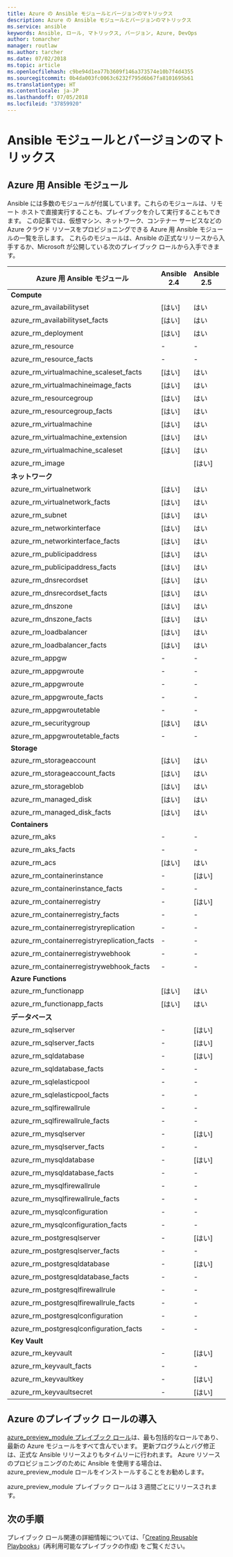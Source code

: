 ```yaml
---
title: Azure の Ansible モジュールとバージョンのマトリックス
description: Azure の Ansible モジュールとバージョンのマトリックス
ms.service: ansible
keywords: Ansible, ロール, マトリックス, バージョン, Azure, DevOps
author: tomarcher
manager: routlaw
ms.author: tarcher
ms.date: 07/02/2018
ms.topic: article
ms.openlocfilehash: c9be94d1ea77b3609f146a373574e10b7f4d4355
ms.sourcegitcommit: 0b4da003fc0063c6232f795d6b67fa8101695b61
ms.translationtype: HT
ms.contentlocale: ja-JP
ms.lasthandoff: 07/05/2018
ms.locfileid: "37859920"
---
```

# <a name="ansible-module-and-version-matrix"></a>Ansible モジュールとバージョンのマトリックス

## <a name="ansible-modules-for-azure"></a>Azure 用 Ansible モジュール
Ansible には多数のモジュールが付属しています。これらのモジュールは、リモート ホストで直接実行することも、プレイブックを介して実行することもできます。
この記事では、仮想マシン、ネットワーク、コンテナー サービスなどの Azure クラウド リソースをプロビジョニングできる Azure 用 Ansible モジュールの一覧を示します。 これらのモジュールは、Ansible の正式なリリースから入手するか、Microsoft が公開している次のプレイブック ロールから入手できます。

| Azure 用 Ansible モジュール                   |  Ansible 2.4 |  Ansible 2.5 |  Ansible 2.6 |  プレイブック ロール [azure_preview_module](#introduction-to-azurepreviewmodule) | 
|---------------------------------------------|--------------|--------------|-----------------------------|-------------------------------------| 
| **Compute**                    |           |                          |                          |                                  | 
| azure_rm_availabilityset                    | [はい]          | はい                         | はい          | [はい]                                 | 
| azure_rm_availabilityset_facts              | [はい]          | はい                         | はい          | [はい]                                 | 
| azure_rm_deployment                         | [はい]          | はい                         | はい          | [はい]                                 | 
| azure_rm_resource                           | -            | -                           | [はい]          | [はい]                                 | 
| azure_rm_resource_facts                     | -            | -                           | [はい]          | [はい]                                 | 
| azure_rm_virtualmachine_scaleset_facts      | [はい]          | はい                         | はい          | [はい]                                 | 
| azure_rm_virtualmachineimage_facts          | [はい]          | はい                         | はい          | [はい]                                 | 
| azure_rm_resourcegroup                      | [はい]          | はい                         | はい          | [はい]                                 | 
| azure_rm_resourcegroup_facts                | [はい]          | はい                         | はい          | [はい]                                 | 
| azure_rm_virtualmachine                     | [はい]          | はい                         | はい          | [はい]                                 | 
| azure_rm_virtualmachine_extension           | [はい]          | はい                         | はい          | [はい]                                 | 
| azure_rm_virtualmachine_scaleset            | [はい]          | はい                         | はい          | [はい]                                 | 
| azure_rm_image                              |              | [はい]                         | はい          | [はい]                                 | 
| **ネットワーク**                    |           |                          |                          |                                  | 
| azure_rm_virtualnetwork                     | [はい]          | はい                         | はい          | [はい]                                 | 
| azure_rm_virtualnetwork_facts               | [はい]          | はい                         | はい          | [はい]                                 | 
| azure_rm_subnet                             | [はい]          | はい                         | はい          | [はい]                                 | 
| azure_rm_networkinterface                   | [はい]          | はい                         | はい          | [はい]                                 | 
| azure_rm_networkinterface_facts             | [はい]          | はい                         | はい          | [はい]                                 | 
| azure_rm_publicipaddress                    | [はい]          | はい                         | はい          | [はい]                                 | 
| azure_rm_publicipaddress_facts              | [はい]          | はい                         | はい          | [はい]                                 | 
| azure_rm_dnsrecordset                       | [はい]          | はい                         | はい          | [はい]                                 | 
| azure_rm_dnsrecordset_facts                 | [はい]          | はい                         | はい          | [はい]                                 | 
| azure_rm_dnszone                            | [はい]          | はい                         | はい          | [はい]                                 | 
| azure_rm_dnszone_facts                      | [はい]          | はい                         | はい          | [はい]                                 | 
| azure_rm_loadbalancer                       | [はい]          | はい                         | はい          | [はい]                                 | 
| azure_rm_loadbalancer_facts                 | [はい]          | はい                         | はい          | [はい]                                 | 
| azure_rm_appgw                              | -            | -                           | -            | [はい]                                 | 
| azure_rm_appgwroute                         | -            | -                           | -            | [はい]                                 | 
| azure_rm_appgwroute                         | -            | -                           | -            | [はい]                                 |
| azure_rm_appgwroute_facts                   | -            | -                           | -            | [はい]                                 |
| azure_rm_appgwroutetable                    | -            | -                           | -            | [はい]                                 |
| azure_rm_securitygroup                      | [はい]          | はい                         | はい          | [はい]                                 | 
| azure_rm_appgwroutetable_facts              | -            | -                           | -            | [はい]                                 | 
| **Storage**                    |           |                          |                          |                                  | 
| azure_rm_storageaccount                     | [はい]          | はい                         | はい          | [はい]                                 | 
| azure_rm_storageaccount_facts               | [はい]          | はい                         | はい          | [はい]                                 | 
| azure_rm_storageblob                        | [はい]          | はい                         | はい          | [はい]                                 | 
| azure_rm_managed_disk                       | [はい]          | はい                         | はい          | [はい]                                 | 
| azure_rm_managed_disk_facts                 | [はい]          | はい                         | はい          | [はい]                                 | 
| **Containers**                    |           |                          |                          |                                  | 
| azure_rm_aks                                | -            | -                           | [はい]          | [はい]                                 | 
| azure_rm_aks_facts                          | -            | -                           | [はい]          | [はい]                                 | 
| azure_rm_acs                                | [はい]          | はい                         | はい          | [はい]                                 | 
| azure_rm_containerinstance                  | -            | [はい]                         | はい          | [はい]                                 | 
| azure_rm_containerinstance_facts            | -            | -                           | -            | [はい]                                 | 
| azure_rm_containerregistry                  | -            | [はい]                         | はい          | [はい]                                 | 
| azure_rm_containerregistry_facts            | -            | -                           | -            | [はい]                                 | 
| azure_rm_containerregistryreplication       | -            | -                           | -            | [はい]                                 | 
| azure_rm_containerregistryreplication_facts | -            | -                           | -            | [はい]                                 | 
| azure_rm_containerregistrywebhook           | -            | -                           | -            | [はい]                                 | 
| azure_rm_containerregistrywebhook_facts     | -            | -                           | -            | [はい]                                 | 
| **Azure Functions**                    |           |                          |                          |                                  | 
| azure_rm_functionapp                        | [はい]          | はい                         | はい          | [はい]                                 | 
| azure_rm_functionapp_facts                  | [はい]          | はい                         | はい          | [はい]                                 | 
| **データベース**                    |           |                          |                          |                                  | 
| azure_rm_sqlserver                          | -            | [はい]                         | はい          | [はい]                                 | 
| azure_rm_sqlserver_facts                    | -            | [はい]                         | はい          | [はい]                                 | 
| azure_rm_sqldatabase                        | -            | [はい]                         | はい          | [はい]                                 | 
| azure_rm_sqldatabase_facts                  | -            | -                           | -            | [はい]                                 | 
| azure_rm_sqlelasticpool                     | -            | -                           | -            | [はい]                                 | 
| azure_rm_sqlelasticpool_facts               | -            | -                           | -            | [はい]                                 | 
| azure_rm_sqlfirewallrule                    | -            | -                           | -            | [はい]                                 | 
| azure_rm_sqlfirewallrule_facts              | -            | -                           | -            | [はい]                                 | 
| azure_rm_mysqlserver                        | -            | [はい]                         | はい          | [はい]                                 | 
| azure_rm_mysqlserver_facts                  | -            | -                           | -            | [はい]                                 | 
| azure_rm_mysqldatabase                      | -            | [はい]                         | はい          | [はい]                                 | 
| azure_rm_mysqldatabase_facts                | -            | -                           | -            | [はい]                                 | 
| azure_rm_mysqlfirewallrule                  | -            | -                           | -            | [はい]                                 | 
| azure_rm_mysqlfirewallrule_facts            | -            | -                           | -            | [はい]                                 | 
| azure_rm_mysqlconfiguration                 | -            | -                           | -            | [はい]                                 | 
| azure_rm_mysqlconfiguration_facts           | -            | -                           | -            | [はい]                                 | 
| azure_rm_postgresqlserver                   | -            | [はい]                         | はい          | [はい]                                 | 
| azure_rm_postgresqlserver_facts             | -            | -                           | -            | [はい]                                 | 
| azure_rm_postgresqldatabase                 | -            | [はい]                         | はい          | [はい]                                 | 
| azure_rm_postgresqldatabase_facts           | -            | -                           | -            | [はい]                                 | 
| azure_rm_postgresqlfirewallrule             | -            | -                           | -            | [はい]                                 | 
| azure_rm_postgresqlfirewallrule_facts       | -            | -                           | -            | [はい]                                 | 
| azure_rm_postgresqlconfiguration            | -            | -                           | -            | [はい]                                 | 
| azure_rm_postgresqlconfiguration_facts      | -            | -                           | -            | [はい]                                 | 
| **Key Vault**                    |           |                          |                          |                                  | 
| azure_rm_keyvault                           | -            | [はい]                         | はい          | [はい]                                 |
| azure_rm_keyvault_facts                     | -            | -                           | -            | [はい]                                 |
| azure_rm_keyvaultkey                        | -            | [はい]                         | はい          | [はい]                                 |
| azure_rm_keyvaultsecret                     | -            | [はい]                         | はい          | [はい]                                 |


## <a name="introduction-to-playbook-role-for-azure"></a>Azure のプレイブック ロールの導入
[azure_preview_module プレイブック ロール](https://galaxy.ansible.com/Azure/azure_preview_modules/)は、最も包括的なロールであり、最新の Azure モジュールをすべて含んでいます。 更新プログラムとバグ修正は、正式な Ansible リリースよりもタイムリーに行われます。 Azure リソースのプロビジョニングのために Ansible を使用する場合は、azure_preview_module ロールをインストールすることをお勧めします。

azure_preview_module プレイブック ロールは 3 週間ごとにリリースされます。

## <a name="next-steps"></a>次の手順
プレイブック ロール関連の詳細情報については、「[Creating Reusable Playbooks](http://docs.ansible.com/ansible/latest/playbooks_reuse.html)」(再利用可能なプレイブックの作成) をご覧ください。 
